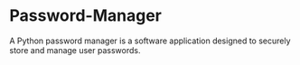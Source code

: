 # Password-Manager
 A Python password manager is a software application designed to securely store and manage user passwords.
